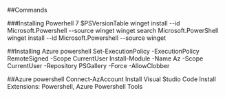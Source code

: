 ##Commands

###Installing Powerhell 7
$PSVersionTable
winget install --id Microsoft.Powershell --source winget
winget search Microsoft.PowerShell
winget install --id Microsoft.Powershell --source winget

##Installing Azure powershell
Set-ExecutionPolicy -ExecutionPolicy RemoteSigned -Scope CurrentUser
Install-Module -Name Az -Scope CurrentUser -Repository PSGallery -Force -AllowClobber

##Azure powershell
Connect-AzAccount
Install Visual Studio Code
Install Extensions: Powershell, Azure Powershell Tools

